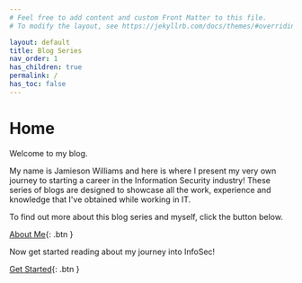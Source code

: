 ```yaml
---
# Feel free to add content and custom Front Matter to this file.
# To modify the layout, see https://jekyllrb.com/docs/themes/#overriding-theme-defaults

layout: default
title: Blog Series
nav_order: 1
has_children: true
permalink: /
has_toc: false
---
```

# Home

Welcome to my blog. 

My name is Jamieson Williams and here is where I present my very own journey to starting a career in the Information Security industry! These series of blogs are designed to showcase all the work, experience and knowledge that I've obtained while working in IT. 

To find out more about this blog series and myself, click the button below. 

[About Me](/about){: .btn }

Now get started reading about my journey into InfoSec!

[Get Started](/blog_series/blog0){: .btn }